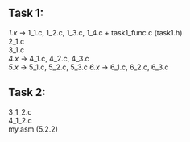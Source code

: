 ## Task 1:
*1.x* -> 1_1.c, 1_2.c, 1_3.c, 1_4.c + task1_func.c (task1.h)  
2_1.c  
3_1.c  
*4.x* -> 4_1.c, 4_2.c, 4_3.c  
*5.x* -> 5_1.c, 5_2.c, 5_3.c 
*6.x* -> 6_1.c, 6_2.c, 6_3.c  
## Task 2:
3_1_2.c  
4_1_2.c  
my.asm (5.2.2)
